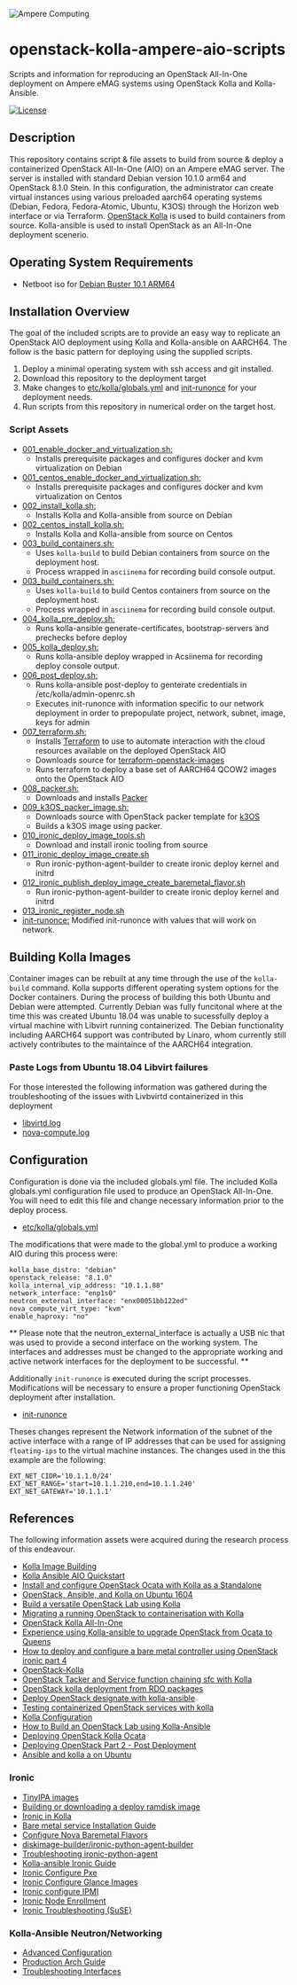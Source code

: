 ![Ampere Computing](https://avatars2.githubusercontent.com/u/34519842?s=400&u=1d29afaac44f477cbb0226139ec83f73faefe154&v=4)

# openstack-kolla-ampere-aio-scripts

Scripts and information for reproducing an OpenStack All-In-One deployment on Ampere eMAG systems using OpenStack Kolla and Kolla-Ansible.

[![License](https://img.shields.io/badge/License-Apache%202.0-blue.svg)](https://opensource.org/licenses/Apache-2.0)

## Description

This repository contains script & file assets to build from source & deploy a containerized OpenStack All-In-One (AIO) on an Ampere eMAG server. The server is installed with standard Debian version 10.1.0 arm64 and OpenStack 8.1.0 Stein. In this configuration, the administrator can create virtual instances using various preloaded aarch64 operating systems (Debian, Fedora, Fedora-Atomic, Ubuntu, K3OS) through the Horizon web interface or via Terraform.
[OpenStack Kolla](https://opendev.org/openstack/kolla) is used to build containers from source. Kolla-ansible is used to install OpenStack as an All-In-One deployment scenerio.

<script  id="asciicast-276985" src="https://asciinema.org/a/276985.js" async data-autoplay="true" data-size="small" data-speed="2"></script>

## Operating System Requirements

* Netboot iso for [Debian Buster 10.1 ARM64](https://gensho.ftp.acc.umu.se/mirror/cdimage/release/10.1.0/arm64/iso-cd/debian-10.1.0-arm64-netinst.iso)

## Installation Overview

The goal of the included scripts are to provide an easy way to replicate an OpenStack AIO deployment using Kolla and Kolla-ansible on AARCH64.
The follow is the basic pattern for deploying using the supplied scripts.

1. Deploy a minimal operating system with ssh access and git installed.
1. Download this repository to the deployment target
1. Make changes to [etc/kolla/globals.yml](etc/kolla/globals.yml) and [init-runonce](init-runonce) for your deployment needs.
1. Run scripts from this repository in numerical order on the target host.

### Script Assets

* [001_enable_docker_and_virtualization.sh:](001_enable_docker_and_virtualization.sh)
  * Installs prerequisite packages and configures docker and kvm virtualization on Debian
* [001_centos_enable_docker_and_virtualization.sh:](001_enable_docker_and_virtualization.sh)
  * Installs prerequisite packages and configures docker and kvm virtualization on Centos
* [002_install_kolla.sh:](002_install_kolla.sh)
  * Installs Kolla and Kolla-ansible from source on Debian
* [002_centos_install_kolla.sh:](002_install_kolla.sh)
  * Installs Kolla and Kolla-ansible from source on Centos
* [003_build_containers.sh:](003_build_containers.sh)
  * Uses `kolla-build` to build Debian containers from source on the deployment host.
  * Process wrapped in `asciinema` for recording build console output.
* [003_build_containers.sh:](003_centos_build_containers.sh)
  * Uses `kolla-build` to build Centos containers from source on the deployment host.
  * Process wrapped in `asciinema` for recording build console output.
* [004_kolla_pre_deploy.sh:](004_kolla_pre_deploy.sh)
  * Runs kolla-ansible generate-certificates, bootstrap-servers and prechecks before deploy
* [005_kolla_deploy.sh:](005_kolla_deploy.sh)
  * Runs kolla-ansible deploy wrapped in Acsiinema for recording deploy console output.
* [006_post_deploy.sh:](006_post_deploy.sh)
  * Runs kolla-ansible post-deploy to genterate credentials in /etc/kolla/admin-openrc.sh
  * Executes init-runonce with information specific to our network deployment in order to prepopulate project, network, subnet, image, keys for admin
* [007_terraform.sh:](007_terraform.sh)
  * Installs [Terraform](https://terraform.io) to use to automate interaction with the cloud resources available on the deployed OpenStack AIO
  * Downloads source for [terraform-openstack-images](https://github.com/amperecomputing/terraform-openstack-images)
  * Runs terraform to deploy a base set of AARCH64 QCOW2 images onto the OpenStack AIO
* [008_packer.sh:](008_packer.sh)
  * Downloads and installs [Packer](https://packer.io)
* [009_k3OS_packer_image.sh:](009_k3OS_packer_image.sh)
  * Downloads source with OpenStack packer template for [k3OS](https://github.com/ppouliot/k3os)
  * Builds a k3OS image using packer.
* [010_ironic_deploy_image_tools.sh](010_ironic_deploy_image_tools.sh)
  * Download and install ironic tooling from source
* [011_ironic_deploy_image_create.sh](011_ironic_deploy_image_create.sh)
  * Run ironic-python-agent-builder to create ironic deploy kernel and initrd
* [012_ironic_publish_deploy_image_create_baremetal_flavor.sh](012_ironic_publish_deploy_image_create_baremetal_flavor.sh)
  * Run ironic-python-agent-builder to create ironic deploy kernel and initrd
* [013_ironic_register_node.sh]()
* [init-runonce:](init-runonce) Modified init-runonce with values that will work on network.


## Building Kolla Images

Container images can be rebuilt at any time through the use of the `kolla-build` command.
Kolla supports different operating system options for the Docker containers.
During the process of building this both Ubuntu and Debian were attempted.
Currently Debian was fully funcitonal where at the time this was created Ubuntu 18.04 was unable to sucessfully deploy a virtual machine with Libvirt running containerized.
The Debian functionality including AARCH64 support was contributed by Linaro, whom currently still actively contributes to the maintaince of the AARCH64 integration.

###  Paste Logs from Ubuntu 18.04 Libvirt failures

For those interested the following information was gathered during the troubleshooting of the issues with Livbvirtd containerized in this deployment

  * [libvirtd.log](http://paste.openstack.org/show/781097/)
  * [nova-compute.log](http://paste.openstack.org/show/781098/)

## Configuration 

Configuration is done via the included globals.yml file.
The included Kolla globals.yml configuration file used to produce an OpenStack All-In-One.
You will need to edit this file and change necessary information prior to the deploy process.

* [etc/kolla/globals.yml](etc/kolla/globals.yml)

The modifications that were made to the global.yml to produce a working AIO during this process were:

```
kolla_base_distro: "debian"
openstack_release: "8.1.0"
kolla_internal_vip_address: "10.1.1.88"
network_interface: "enp1s0"
neutron_external_interface: "enx00051bb122ed"
nova_compute_virt_type: "kvm"
enable_haproxy: "no"
```

** Please note that the neutron_external_interface is actually a USB nic that was used to provide a second interface on the working system.   The interfaces and addresses  must be changed to the appropriate working and active network interfaces for the deployment to be successful. **

Additionally `init-runonce` is executed during the script processes.  Modifications will be necessary to ensure a proper functioning OpenStack deployment after installation.

* [init-runonce](init-runonce)

Theses changes represent the Network information of the subnet of the active interface with a range of IP addresses that can be used for assigning `floating-ips` to the virtual machine instances.  The changes used in the this example are the following:

```
EXT_NET_CIDR='10.1.1.0/24'
EXT_NET_RANGE='start=10.1.1.210,end=10.1.1.240'
EXT_NET_GATEWAY='10.1.1.1'
```
## References

The following information assets were acquired during the research process of this endeavour.

* [Kolla Image Building](https://docs.openstack.org/kolla/latest/admin/image-building.html)
* [Kolla Ansible AIO Quickstart](https://docs.openstack.org/openstack-ansible/latest/user/aio/quickstart.html)
* [Install and configure OpenStack Ocata with Kolla as a Standalone](https://blog.inkubate.io/install-and-configure-openstack-ocata-with-kolla-as-a-standalone)
* [OpenStack, Ansible, and Kolla on Ubuntu 1604](https://elatov.github.io/2018/01/openstack-ansible-and-kolla-on-ubuntu-1604/)
* [Build a versatile OpenStack Lab using Kolla](https://www.linuxjournal.com/content/build-versatile-openstack-lab-kolla)
* [Migrating a running OpenStack to containerisation with Kolla](https://www.stackhpc.com/migrating-to-kolla.html)
* [OpenStack Kolla All-In-One](https://www.openstackfaq.com/openstack-kolla-all-in-one/)
* [Experience using Kolla-ansible to upgrade OpenStack from Ocata to Queens](https://blog.zhaw.ch/icclab/experience-using-kolla-ansible-to-upgrade-openstack-from-ocata-to-queens/)
* [How to deploy and configure a bare metal controller using OpenStack ironic part 4](https://software.intel.com/en-us/blogs/2017/04/19/how-to-configure-and-deploy-a-bare-metal-controller-using-openstack-ironic-part-4)
* [OpenStack-Kolla](https://shreddedbacon.com/post/openstack-kolla/)
* [OpenStack Tacker and Service function chaining sfc with Kolla](https://egonzalez.org/docs/build/html/2017-08-28-openstack-tacker-and-service-function-chaining-sfc-with-kolla.html)
* [OpenStack kolla deployment from RDO packages](https://egonzalez.org/docs/build/html/2016-04-24-openstack-kolla-deployment-from-rdo-packages.html)
* [Deploy OpenStack designate with kolla-ansible](https://egonzalez.org/docs/build/html/2017-02-22-deploy-openstack-designate-with-kolla-ansible.html)
* [Testing containerized OpenStack services with kolla](http://jaormx.github.io/2017/testing-containerized-openstack-services-with-kolla/)
* [Kolla Configuration](https://storage.gra1.cloud.ovh.net/v1/AUTH_dcaab5e32b234d56b626f72581e3644c/logs_46/676646/1/gate/openstack-tox-docs/a912ea4/html/configuration/kolla.html)
* [How to Build an OpenStack Lab using Kolla-Ansible](https://www.packetflow.co.uk/openstack-installation-via-kolla-anisble/)
* [Deploying OpenStack Kolla Ocata](https://jamesbenson.weebly.com/blog/deploying-openstack-kolla-ocata)
* [Deploying OpenStack Part 2 - Post Deployment](https://jamesbenson.weebly.com/blog/deploying-openstack-part-2-post-deployment)
* [Ansible and kolla a on Ubuntu](https://elatov.github.io/2018/01/openstack-ansible-and-kolla-on-ubuntu-1604/)

### Ironic

* [TinyIPA images](https://docs.openstack.org/ironic-python-agent-builder/latest/admin/tinyipa.html)
* [Building or downloading a deploy ramdisk image](https://docs.openstack.org/ironic/pike/install/deploy-ramdisk.html#deploy-ramdisk)
* [Ironic in Kolla](https://docs.openstack.org/kolla-ansible/rocky/reference/ironic-guide.html)
* [Bare metal service Installation Guide](https://docs.openstack.org/ironic/queens/install/refarch/common.html)
* [Configure Nova Baremetal Flavors](https://docs.openstack.org/ironic/train/install/configure-nova-flavors.html)
* [diskimage-builder/ironic-python-agent-builder](https://docs.openstack.org/ironic-python-agent-builder/latest/admin/dib.html)
* [Troubleshooting ironic-python-agent](https://docs.openstack.org/ironic-python-agent/latest/admin/troubleshooting.html#ironic-python-agent-builder)
* [Kolla-ansible Ironic Guide](https://docs.openstack.org/kolla-ansible/train/reference/bare-metal/ironic-guide.html)
* [Ironic Configure Pxe](https://docs.openstack.org/ironic/latest/install/configure-pxe.html)
* [Ironic Configure Glance Images](https://docs.openstack.org/ironic/train/install/configure-glance-images.html)
* [Ironic configure IPMI](https://docs.openstack.org/ironic/train/install/configure-ipmi.html)
* [Ironic Node Enrollment](https://docs.openstack.org/ironic/train/install/enrollment.html)
* [Ironic Troubleshooting (SuSE)](https://documentation.suse.com/external-tree/en-us/soc/9/openstack/user/html/ironic/admin/troubleshooting.html)

### Kolla-Ansible Neutron/Networking

* [Advanced Configuration](https://docs.openstack.org/kolla-ansible/latest/admin/advanced-configuration.html)
* [Production Arch Guide](https://docs.openstack.org/kolla-ansible/4.0.1/production-architecture-guide.html)
* [Troubleshooting Interfaces](https://ask.openstack.org/en/question/113795/kolla-ansible-config-adds-l3-agent-qg-interface-in-br-int-no-inet-access-for-vms/)
